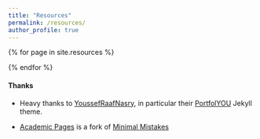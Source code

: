 ```yaml
---
title: "Resources"
permalink: /resources/
author_profile: true
---
```


{% for page in site.resources %}


{% endfor %}


#### Thanks

- Heavy thanks to [YoussefRaafNasry](https://github.com/YoussefRaafatNasry), in particular their [PortfolYOU](https://github.com/YoussefRaafatNasry/portfolYOU) Jekyll theme. 

- [Academic Pages](https://github.com/academicpages/academicpages.github.io) is a fork of [Minimal Mistakes](https://mademistakes.com/work/minimal-mistakes-jekyll-theme/)